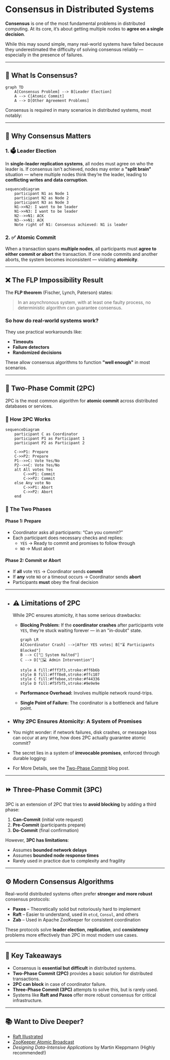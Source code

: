 
# Consensus in Distributed Systems

**Consensus** is one of the most fundamental problems in distributed computing. At its core, it’s about getting multiple nodes to **agree on a single decision**. 

While this may sound simple, many real-world systems have failed because they underestimated the difficulty of solving consensus reliably — especially in the presence of failures.

---

## 📌 What Is Consensus?

```mermaid
graph TD
    A[Consensus Problem] --> B[Leader Election]
    A --> C[Atomic Commit]
    A --> D[Other Agreement Problems]
```

Consensus is required in many scenarios in distributed systems, most notably:

---

## 🔄 Why Consensus Matters

### 1. 🗳️ Leader Election

In **single-leader replication systems**, all nodes must agree on who the leader is. If consensus isn't achieved, nodes may enter a **"split brain"** situation — where multiple nodes think they’re the leader, leading to **conflicting writes and data corruption**.

```mermaid
sequenceDiagram
    participant N1 as Node 1
    participant N2 as Node 2
    participant N3 as Node 3
    N1->>N2: I want to be leader
    N1->>N3: I want to be leader
    N2-->>N1: ACK
    N3-->>N1: ACK
    Note right of N1: Consensus achieved: N1 is leader
```

### 2. ✅ Atomic Commit

When a transaction spans **multiple nodes**, all participants must **agree to either commit or abort** the transaction. If one node commits and another aborts, the system becomes inconsistent — violating **atomicity**.

---

## ❌ The FLP Impossibility Result

The **FLP theorem** (Fischer, Lynch, Paterson) states:

> In an asynchronous system, with at least one faulty process, no deterministic algorithm can guarantee consensus.

### So how do real-world systems work?

They use practical workarounds like:

- **Timeouts**
- **Failure detectors**
- **Randomized decisions**

These allow consensus algorithms to function **"well enough"** in most scenarios.

---

## 🔁 Two-Phase Commit (2PC)

2PC is the most common algorithm for **atomic commit** across distributed databases or services.

### 🔧 How 2PC Works

```mermaid
sequenceDiagram
    participant C as Coordinator
    participant P1 as Participant 1
    participant P2 as Participant 2
    
    C->>P1: Prepare
    C->>P2: Prepare
    P1-->>C: Vote Yes/No
    P2-->>C: Vote Yes/No
    alt All votes Yes
        C->>P1: Commit
        C->>P2: Commit
    else Any vote No
        C->>P1: Abort
        C->>P2: Abort
    end
```

### 🔄 The Two Phases

#### Phase 1: Prepare
- Coordinator asks all participants: “Can you commit?”
- Each participant does necessary checks and replies:
  - `YES` → Ready to commit and promises to follow through
  - `NO` → Must abort

#### Phase 2: Commit or Abort
- If **all** vote `YES` → Coordinator sends **commit**
- If **any** vote `NO` or a timeout occurs → Coordinator sends **abort**
- Participants **must** obey the final decision

---

- ## ⚠️ Limitations of 2PC

    While 2PC ensures atomicity, it has some serious drawbacks:
  - **Blocking Problem:** If the **coordinator crashes** after participants vote `YES`, they’re stuck waiting forever — in an "in-doubt" state.

    ```mermaid
    graph LR
    A[Coordinator Crash] -->|After YES votes| B["⏳ Participants Blocked"]
    B --> C["🚫 System Halted"]
    C --> D["👨💻 Admin Intervention"]
    
    style A fill:#fff3f3,stroke:#ff6b6b
    style B fill:#fff8e8,stroke:#ffc107
    style C fill:#ffebee,stroke:#f44336
    style D fill:#f5f5f5,stroke:#9e9e9e
    ```

  - **Performance Overhead:** Involves multiple network round-trips.
  - **Single Point of Failure:** The coordinator is a bottleneck and failure point.

 - ### Why 2PC Ensures Atomicity: A System of Promises
  - You might wonder: if network failures, disk crashes, or message loss can occur at any time, how does 2PC actually guarantee atomic commit?

  - The secret lies in a system of **irrevocable promises**, enforced through durable logging:
  - For More Details, see the [Two-Phase Commit](../01-general/two-phase-commit.md) blog post.
---

## ⏩ Three-Phase Commit (3PC)

3PC is an extension of 2PC that tries to **avoid blocking** by adding a third phase:

1. **Can-Commit** (initial vote request)
2. **Pre-Commit** (participants prepare)
3. **Do-Commit** (final confirmation)

However, **3PC has limitations**:
- Assumes **bounded network delays**
- Assumes **bounded node response times**
- Rarely used in practice due to complexity and fragility

---

## ⚙️ Modern Consensus Algorithms

Real-world distributed systems often prefer **stronger and more robust** consensus protocols:

- **Paxos** – Theoretically solid but notoriously hard to implement
- **Raft** – Easier to understand, used in `etcd`, `Consul`, and others
- **Zab** – Used in Apache ZooKeeper for consistent coordination

These protocols solve **leader election**, **replication**, and **consistency** problems more effectively than 2PC in most modern use cases.

---

## 🧠 Key Takeaways

- Consensus is **essential but difficult** in distributed systems.
- **Two-Phase Commit (2PC)** provides a basic solution for distributed transactions.
- **2PC can block** in case of coordinator failure.
- **Three-Phase Commit (3PC)** attempts to solve this, but is rarely used.
- Systems like **Raft and Paxos** offer more robust consensus for critical infrastructure.

---

## 📚 Want to Dive Deeper?

- [Raft Illustrated](https://raft.github.io/)
- [ZooKeeper Atomic Broadcast](https://zookeeper.apache.org/doc/current/zookeeperInternals.html#sc_zab)
- *Designing Data-Intensive Applications* by Martin Kleppmann (Highly recommended!)
